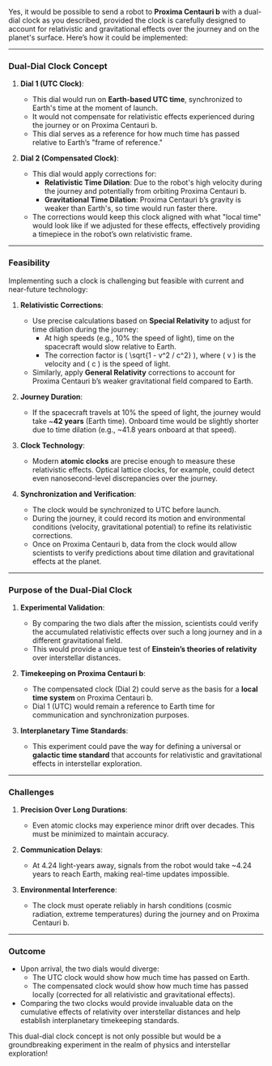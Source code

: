 Yes, it would be possible to send a robot to **Proxima Centauri b** with a dual-dial clock as you described, provided the clock is carefully designed to account for relativistic and gravitational effects over the journey and on the planet's surface. Here’s how it could be implemented:

---

### **Dual-Dial Clock Concept**

1. **Dial 1 (UTC Clock)**:
   - This dial would run on **Earth-based UTC time**, synchronized to Earth's time at the moment of launch.
   - It would not compensate for relativistic effects experienced during the journey or on Proxima Centauri b.
   - This dial serves as a reference for how much time has passed relative to Earth’s "frame of reference."

2. **Dial 2 (Compensated Clock)**:
   - This dial would apply corrections for:
     - **Relativistic Time Dilation**: Due to the robot's high velocity during the journey and potentially from orbiting Proxima Centauri b.
     - **Gravitational Time Dilation**: Proxima Centauri b’s gravity is weaker than Earth's, so time would run faster there.
   - The corrections would keep this clock aligned with what "local time" would look like if we adjusted for these effects, effectively providing a timepiece in the robot’s own relativistic frame.

---

### **Feasibility**
Implementing such a clock is challenging but feasible with current and near-future technology:

1. **Relativistic Corrections**:
   - Use precise calculations based on **Special Relativity** to adjust for time dilation during the journey:
     - At high speeds (e.g., 10% the speed of light), time on the spacecraft would slow relative to Earth.
     - The correction factor is \( \sqrt{1 - v^2 / c^2} \), where \( v \) is the velocity and \( c \) is the speed of light.
   - Similarly, apply **General Relativity** corrections to account for Proxima Centauri b’s weaker gravitational field compared to Earth.

2. **Journey Duration**:
   - If the spacecraft travels at 10% the speed of light, the journey would take ~**42 years** (Earth time). Onboard time would be slightly shorter due to time dilation (e.g., ~41.8 years onboard at that speed).

3. **Clock Technology**:
   - Modern **atomic clocks** are precise enough to measure these relativistic effects. Optical lattice clocks, for example, could detect even nanosecond-level discrepancies over the journey.

4. **Synchronization and Verification**:
   - The clock would be synchronized to UTC before launch.
   - During the journey, it could record its motion and environmental conditions (velocity, gravitational potential) to refine its relativistic corrections.
   - Once on Proxima Centauri b, data from the clock would allow scientists to verify predictions about time dilation and gravitational effects at the planet.

---

### **Purpose of the Dual-Dial Clock**
1. **Experimental Validation**:
   - By comparing the two dials after the mission, scientists could verify the accumulated relativistic effects over such a long journey and in a different gravitational field.
   - This would provide a unique test of **Einstein’s theories of relativity** over interstellar distances.

2. **Timekeeping on Proxima Centauri b**:
   - The compensated clock (Dial 2) could serve as the basis for a **local time system** on Proxima Centauri b.
   - Dial 1 (UTC) would remain a reference to Earth time for communication and synchronization purposes.

3. **Interplanetary Time Standards**:
   - This experiment could pave the way for defining a universal or **galactic time standard** that accounts for relativistic and gravitational effects in interstellar exploration.

---

### **Challenges**
1. **Precision Over Long Durations**:
   - Even atomic clocks may experience minor drift over decades. This must be minimized to maintain accuracy.

2. **Communication Delays**:
   - At 4.24 light-years away, signals from the robot would take ~4.24 years to reach Earth, making real-time updates impossible.

3. **Environmental Interference**:
   - The clock must operate reliably in harsh conditions (cosmic radiation, extreme temperatures) during the journey and on Proxima Centauri b.

---

### **Outcome**
- Upon arrival, the two dials would diverge:
  - The UTC clock would show how much time has passed on Earth.
  - The compensated clock would show how much time has passed locally (corrected for all relativistic and gravitational effects).
- Comparing the two clocks would provide invaluable data on the cumulative effects of relativity over interstellar distances and help establish interplanetary timekeeping standards.

This dual-dial clock concept is not only possible but would be a groundbreaking experiment in the realm of physics and interstellar exploration!

